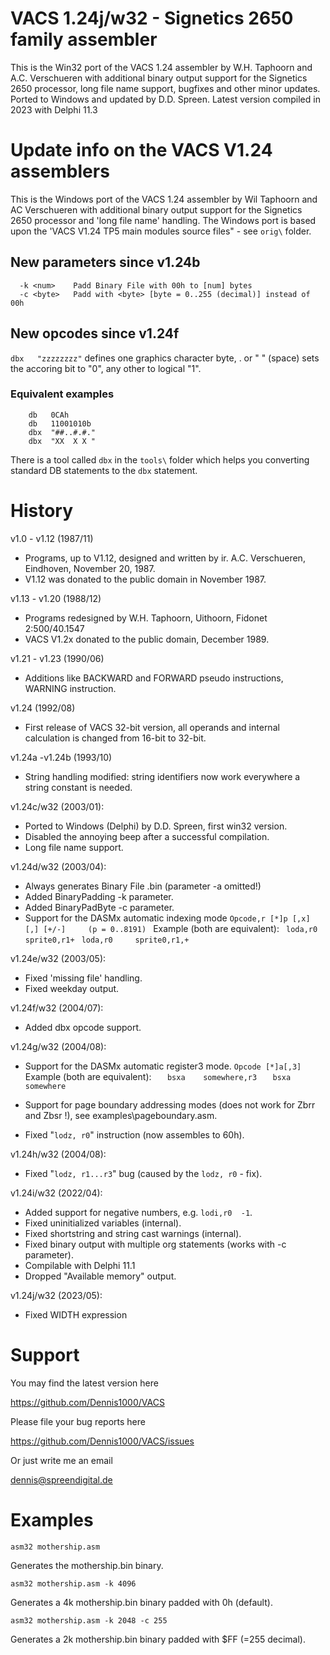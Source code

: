 # VACS 1.24j/w32 - Signetics 2650 family assembler
This is the Win32 port of the VACS 1.24 assembler by W.H. Taphoorn and A.C. Verschueren 
with additional binary output support for  the Signetics 2650 processor, long file name 
support, bugfixes and other minor updates.
Ported to Windows and updated by D.D. Spreen.
Latest version compiled in 2023 with Delphi 11.3


# Update info on the VACS V1.24 assemblers

This is the Windows port of the VACS 1.24 assembler by Wil Taphoorn and AC Verschueren with additional
binary output support for the Signetics 2650 processor and 'long file name' handling.
The Windows port is based upon the 'VACS V1.24 TP5 main modules source files" - see `orig\` folder.

## New parameters since v1.24b
```
  -k <num>    Padd Binary File with 00h to [num] bytes
  -c <byte>   Padd with <byte> [byte = 0..255 (decimal)] instead of 00h
  ```

## New opcodes since v1.24f

`dbx   "zzzzzzzz"`     defines one graphics character byte,   . or " " (space) sets the accoring bit to "0",
                       any other to logical "1".

### Equivalent examples
```
	db   0CAh 
	db   11001010b
	dbx  "##..#.#."
	dbx  "XX  X X "
```
There is a tool called `dbx` in the `tools\` folder which helps you converting standard DB statements to the `dbx` statement.                      


# History
v1.0 - v1.12 (1987/11)
  - Programs, up to V1.12, designed and written by ir. A.C. Verschueren, Eindhoven, November 20, 1987.
  - V1.12 was donated to the public domain in November 1987.

v1.13 - v1.20 (1988/12)
  - Programs redesigned by W.H. Taphoorn, Uithoorn, Fidonet 2:500/40.1547 
  - VACS V1.2x donated to the public domain, December 1989.

v1.21 - v1.23 (1990/06)
  - Additions like BACKWARD and FORWARD pseudo instructions, WARNING instruction.

v1.24 (1992/08)
  - First release of VACS 32-bit version, all operands and internal  calculation is changed from 16-bit to 32-bit.

v1.24a -v1.24b (1993/10)
  - String handling modified: string identifiers now work everywhere a string constant is needed.

v1.24c/w32 (2003/01):
  - Ported to Windows (Delphi) by D.D. Spreen, first win32 version.
  - Disabled the annoying beep after a successful compilation.
  - Long file name support.

v1.24d/w32 (2003/04):
  - Always generates Binary File .bin (parameter -a omitted!)
  - Added BinaryPadding -k parameter.
  - Added BinaryPadByte -c parameter.
  - Support for the DASMx automatic indexing mode
    `Opcode,r [*]p [,x] [,] [+/-]     (p = 0..8191) `
    Example (both are equivalent):
     `  loda,r0     sprite0,r1+ `
     `  loda,r0     sprite0,r1,+ `   

v1.24e/w32 (2003/05):
  - Fixed 'missing file' handling.
  - Fixed weekday output.

v1.24f/w32 (2004/07):
  - Added dbx opcode support.

v1.24g/w32 (2004/08):
  - Support for the DASMx automatic register3 mode.
    `Opcode [*]a[,3]`
    Example (both are equivalent):
    `    bsxa    somewhere,r3 `
    `   bsxa    somewhere`

  - Support for page boundary addressing modes
    (does not work for Zbrr and Zbsr !), see examples\pageboundary.asm.

  - Fixed "`lodz, r0`" instruction (now assembles to 60h).


v1.24h/w32 (2004/08):
  - Fixed "`lodz, r1...r3`" bug (caused by the `lodz, r0` - fix).

v1.24i/w32 (2022/04):
 - Added support for negative numbers, e.g. `lodi,r0  -1`.
 - Fixed uninitialized variables (internal).
 - Fixed shortstring and string cast warnings (internal).
 - Fixed binary output with multiple org statements (works with -c parameter).
 - Compilable with Delphi 11.1
 - Dropped "Available memory" output.

v1.24j/w32 (2023/05):
 - Fixed WIDTH expression



# Support
You may find the latest version here

  https://github.com/Dennis1000/VACS

Please file your bug reports here

  https://github.com/Dennis1000/VACS/issues

Or just write me an email 
  
  dennis@spreendigital.de


# Examples
`asm32 mothership.asm`

Generates the mothership.bin binary.

`asm32 mothership.asm -k 4096`

Generates a 4k mothership.bin binary padded with 0h (default).

`asm32 mothership.asm -k 2048 -c 255`

Generates a 2k mothership.bin binary padded with $FF (=255 decimal).
